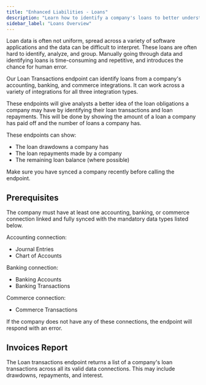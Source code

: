 ```yaml
---
title: "Enhanced Liabilities - Loans"
description: "Learn how to identify a company's loans to better understand its financial health"
sidebar_label: "Loans Overview"
---
```


Loan data is often not uniform, spread across a variety of software applications and the data can be difficult to interpret. 
These loans are often hard to identify, analyze, and group.
Manually going through data and identifying loans is time-consuming and repetitive, and introduces the chance for human error.

Our Loan Transactions endpoint can identify loans from a company's accounting, banking, and commerce integrations. 
It can work across a variety of integrations for all three integration types.

These endpoints will give analysts a better idea of the loan obligations a company may have by identifying their loan transactions and loan repayments.
This will be done by showing the amount of a loan a company has paid off and the number of loans a company has.

These endpoints can show:
- The loan drawdowns a company has
- The loan repayments made by a company
- The remaining loan balance (where possible)

Make sure you have synced a company recently before calling the endpoint.

## Prerequisites
The company must have at least one accounting, banking, or commerce connection linked and fully synced with the mandatory data types listed below.

Accounting connection:
- Journal Entries
- Chart of Accounts

Banking connection:
- Banking Accounts
- Banking Transactions

Commerce connection:
- Commerce Transactions

If the company does not have any of these connections, the endpoint will respond with an error.

## Invoices Report
The Loan transactions endpoint returns a list of a company's loan transactions across all its valid data connections.
This may include drawdowns, repayments, and interest.

